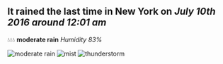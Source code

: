 ## It rained the last time in New York on *July 10th 2016 around 12:01 am*
💧💧💧  **moderate rain** *Humidity 83%*

![moderate rain](http://openweathermap.org/img/w/10n.png) ![mist](http://openweathermap.org/img/w/50n.png) ![thunderstorm](http://openweathermap.org/img/w/11n.png)
